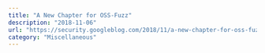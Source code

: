 ```yaml
---
title: "A New Chapter for OSS-Fuzz"
description: "2018-11-06"
url: "https://security.googleblog.com/2018/11/a-new-chapter-for-oss-fuzz.html"
category: "Miscellaneous"
---
```

